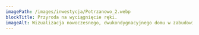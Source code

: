 ```yaml
---
imagePath: /images/inwestycja/Potrzanowo_2.webp
blockTitle: Przyroda na wyciągnięcie ręki.
imageAlt: Wizualizacja nowoczesnego, dwukondygnacyjnego domu w zabudowie szeregowej z cegły. Na pierwszym planie znajduje się wejście do jednego z segmentów, przed którym stoi mężczyzna. Kobieta z rowerem zbliża się do wejścia. W tle widać ogród z dwoma bawiącymi się dziećmi, a także bujną roślinność i drzewa. Budynki mają strome dachy z wieloma kominami oraz okna dachowe, co nadaje im nowoczesny, ale jednocześnie klasyczny wygląd.
---
```

